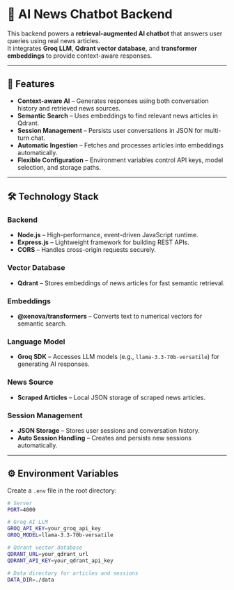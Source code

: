 # 📰 AI News Chatbot Backend

This backend powers a **retrieval-augmented AI chatbot** that answers user queries using real news articles.  
It integrates **Groq LLM**, **Qdrant vector database**, and **transformer embeddings** to provide context-aware responses.

---

## 🚀 Features

- **Context-aware AI** – Generates responses using both conversation history and retrieved news sources.
- **Semantic Search** – Uses embeddings to find relevant news articles in Qdrant.
- **Session Management** – Persists user conversations in JSON for multi-turn chat.
- **Automatic Ingestion** – Fetches and processes articles into embeddings automatically.
- **Flexible Configuration** – Environment variables control API keys, model selection, and storage paths.

---

## 🛠 Technology Stack

### Backend
- **Node.js** – High-performance, event-driven JavaScript runtime.
- **Express.js** – Lightweight framework for building REST APIs.
- **CORS** – Handles cross-origin requests securely.

### Vector Database
- **Qdrant** – Stores embeddings of news articles for fast semantic retrieval.

### Embeddings
- **@xenova/transformers** – Converts text to numerical vectors for semantic search.

### Language Model
- **Groq SDK** – Accesses LLM models (e.g., `llama-3.3-70b-versatile`) for generating AI responses.

### News Source
- **Scraped Articles** – Local JSON storage of scraped news articles.

### Session Management
- **JSON Storage** – Stores user sessions and conversation history.
- **Auto Session Handling** – Creates and persists new sessions automatically.

---

## ⚙️ Environment Variables

Create a `.env` file in the root directory:

```bash
# Server
PORT=4000

# Groq AI LLM
GROQ_API_KEY=your_groq_api_key
GROQ_MODEL=llama-3.3-70b-versatile

# Qdrant vector database
QDRANT_URL=your_qdrant_url
QDRANT_API_KEY=your_qdrant_api_key

# Data directory for articles and sessions
DATA_DIR=./data
